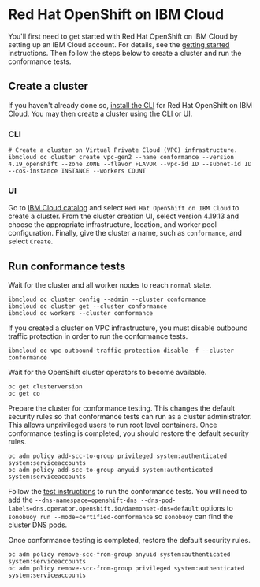 # Red Hat OpenShift on IBM Cloud

You'll first need to get started with Red Hat OpenShift on IBM Cloud by setting up
an IBM Cloud account. For details, see the
[getting started](https://cloud.ibm.com/docs/openshift?topic=openshift-getting-started)
instructions. Then follow the steps below to create a cluster and run the conformance tests.

## Create a cluster

If you haven't already done so, [install the CLI](https://cloud.ibm.com/docs/openshift?topic=openshift-cli-install)
for Red Hat OpenShift on IBM Cloud. You may then create a cluster using the CLI or UI.

### CLI

```
# Create a cluster on Virtual Private Cloud (VPC) infrastructure.
ibmcloud oc cluster create vpc-gen2 --name conformance --version 4.19_openshift --zone ZONE --flavor FLAVOR --vpc-id ID --subnet-id ID --cos-instance INSTANCE --workers COUNT
```

### UI

Go to [IBM Cloud catalog](https://cloud.ibm.com/catalog?category=containers#services)
and select `Red Hat OpenShift on IBM Cloud` to create a cluster. From the
cluster creation UI, select version 4.19.13 and choose the appropriate infrastructure,
location, and worker pool configuration. Finally, give the cluster a name, such as
`conformance`, and select `Create`.

## Run conformance tests

Wait for the cluster and all worker nodes to reach `normal` state.

```
ibmcloud oc cluster config --admin --cluster conformance
ibmcloud oc cluster get --cluster conformance
ibmcloud oc workers --cluster conformance
```

If you created a cluster on VPC infrastructure, you must disable outbound traffic
protection in order to run the conformance tests.

```
ibmcloud oc vpc outbound-traffic-protection disable -f --cluster conformance
```

Wait for the OpenShift cluster operators to become available.

```
oc get clusterversion
oc get co
```

Prepare the cluster for conformance testing. This changes the default security
rules so that conformance tests can run as a cluster administrator. This allows
unprivileged users to run root level containers. Once conformance testing is
completed, you should restore the default security rules.

```
oc adm policy add-scc-to-group privileged system:authenticated system:serviceaccounts
oc adm policy add-scc-to-group anyuid system:authenticated system:serviceaccounts
```

Follow the
[test instructions](https://github.com/cncf/k8s-conformance/blob/master/instructions.md#running)
to run the conformance tests. You will need to add the
`--dns-namespace=openshift-dns --dns-pod-labels=dns.operator.openshift.io/daemonset-dns=default`
options to `sonobuoy run --mode=certified-conformance` so `sonobuoy` can find
the cluster DNS pods.

Once conformance testing is completed, restore the default security rules.

```
oc adm policy remove-scc-from-group anyuid system:authenticated system:serviceaccounts
oc adm policy remove-scc-from-group privileged system:authenticated system:serviceaccounts
```
